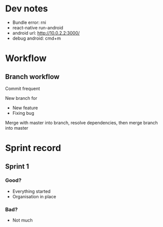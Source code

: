 # Dev notes
* Bundle error: rni
* react-native run-android
* android url: http://10.0.2.2:3000/
* debug android: cmd+m


# Workflow
## Branch workflow
Commit frequent

New branch for
* New feature
* Fixing bug

Merge with master into branch, resolve dependencies, then merge branch into master

# Sprint record
## Sprint 1
### Good?

* Everything started
* Organisation in place

### Bad?

* Not much